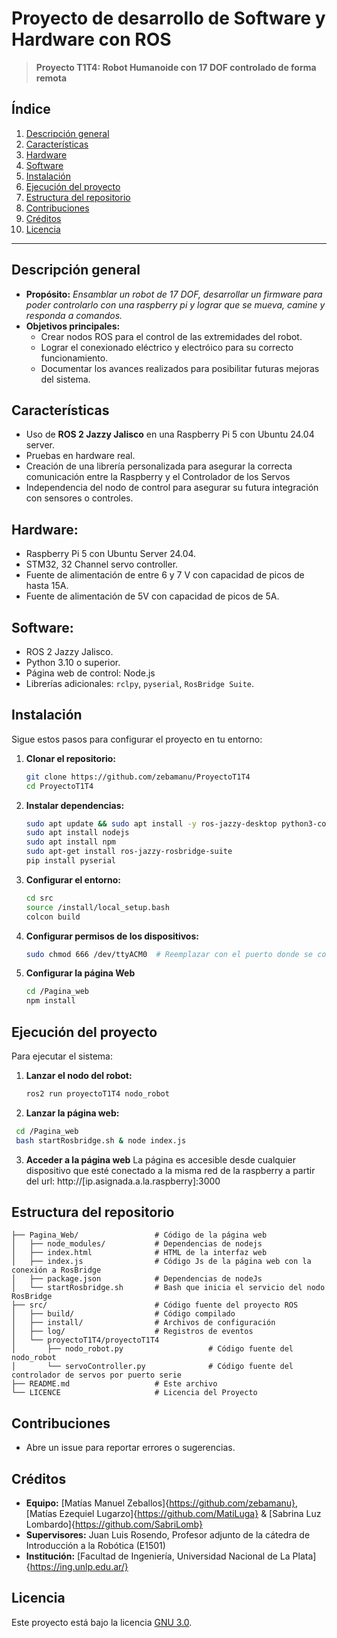 # **Proyecto de  desarrollo de Software y Hardware con ROS**

> **Proyecto T1T4: Robot Humanoide con 17 DOF controlado de forma remota** 

## **Índice**
1. [Descripción general](#descripción-general)
2. [Características](#características)
3. [Hardware](#hardware)
4. [Software](#software)
5. [Instalación](#instalación)
6. [Ejecución del proyecto](#ejecución-del-proyecto)
7. [Estructura del repositorio](#estructura-del-repositorio)
8. [Contribuciones](#contribuciones)
9. [Créditos](#créditos)
10. [Licencia](#licencia)

---

## **Descripción general**
- **Propósito:** *Ensamblar un robot de 17 DOF, desarrollar un firmware para poder controlarlo con una raspberry pi y lograr que se mueva, camine y responda a comandos.*  
- **Objetivos principales:**  
  - Crear nodos ROS para el control de las extremidades del robot.
  - Lograr el conexionado eléctrico y electróico para su correcto funcionamiento.
  - Documentar los avances realizados para posibilitar futuras mejoras del sistema.

## **Características**
- Uso de **ROS 2 Jazzy Jalisco** en una Raspberry Pi 5 con Ubuntu 24.04 server.  
- Pruebas en hardware real.  
- Creación de una librería personalizada para asegurar la correcta comunicación entre la Raspberry y el Controlador de los Servos
- Independencia del nodo de control para asegurar su futura integración con sensores o controles.

## **Hardware:**  
- Raspberry Pi 5 con Ubuntu Server 24.04.  
- STM32, 32 Channel servo controller.
- Fuente de alimentación de entre 6 y 7 V con capacidad de picos de hasta 15A.
- Fuente de alimentación de 5V con capacidad de picos de 5A. 

## **Software:**  
- ROS 2 Jazzy Jalisco. 
- Python 3.10 o superior.
- Página web de control: Node.js
- Librerías adicionales: `rclpy`, `pyserial`, `RosBridge Suite`.  

## **Instalación**
Sigue estos pasos para configurar el proyecto en tu entorno:

1. **Clonar el repositorio:**
   ```bash
   git clone https://github.com/zebamanu/ProyectoT1T4
   cd ProyectoT1T4
   ```

2. **Instalar dependencias:**
   ```bash
   sudo apt update && sudo apt install -y ros-jazzy-desktop python3-colcon-common-extensions
   sudo apt install nodejs
   sudo apt install npm
   sudo apt-get install ros-jazzy-rosbridge-suite
   pip install pyserial
   ```

3. **Configurar el entorno:**
   ```bash
   cd src
   source /install/local_setup.bash
   colcon build
   ```

4. **Configurar permisos de los dispositivos:**
   ```bash
   sudo chmod 666 /dev/ttyACM0  # Reemplazar con el puerto donde se conectó el controlador de servos
   ```

5. **Configurar la página Web**
   ```bash
   cd /Pagina_web
   npm install
   ```

## **Ejecución del proyecto**
Para ejecutar el sistema:  

1. **Lanzar el nodo del robot:**  
   ```bash
   ros2 run proyectoT1T4 nodo_robot
   ```

2. **Lanzar la página web:**
  ```bash
   cd /Pagina_web
   bash startRosbridge.sh & node index.js
  ```
3. **Acceder a la página web**
   La página es accesible desde cualquier dispositivo que esté conectado a la misma red de la raspberry a partir del url: http://[ip.asignada.a.la.raspberry]:3000

## **Estructura del repositorio**
```plaintext
├── Pagina_Web/                 # Código de la página web
│   ├── node_modules/           # Dependencias de nodejs
│   ├── index.html              # HTML de la interfaz web
│   ├── index.js                # Código Js de la página web con la conexión a RosBridge
│   ├── package.json            # Dependencias de nodeJs
│   └── startRosbridge.sh       # Bash que inicia el servicio del nodo RosBridge
├── src/                        # Código fuente del proyecto ROS
│   ├── build/                  # Código compilado
│   ├── install/                # Archivos de configuración
│   ├── log/                    # Registros de eventos
│   └── proyectoT1T4/proyectoT1T4        
│       ├── nodo_robot.py                   # Código fuente del nodo_robot
│       └── servoController.py              # Código fuente del controlador de servos por puerto serie
├── README.md                   # Este archivo
└── LICENCE                     # Licencia del Proyecto
```

## **Contribuciones**
- Abre un issue para reportar errores o sugerencias.  

## **Créditos**
- **Equipo:** [Matías Manuel Zeballos]{https://github.com/zebamanu}, [Matías Ezequiel Lugarzo]{https://github.com/MatiLuga} & [Sabrina Luz Lombardo]{https://github.com/SabriLomb}  
- **Supervisores:** Juan Luis Rosendo, Profesor adjunto de la cátedra de Introducción a la Robótica (E1501)
- **Institución:** [Facultad de Ingeniería, Universidad Nacional de La Plata]{https://ing.unlp.edu.ar/}

## **Licencia**
Este proyecto está bajo la licencia [GNU 3.0](LICENSE.md).  
